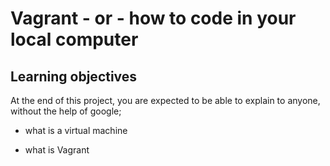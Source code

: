 # Vagrant - or - how to code in your local computer

## Learning objectives

At the end of this project, you are expected to be able to explain to anyone, without the help of google;

* what is a virtual machine

* what is Vagrant
